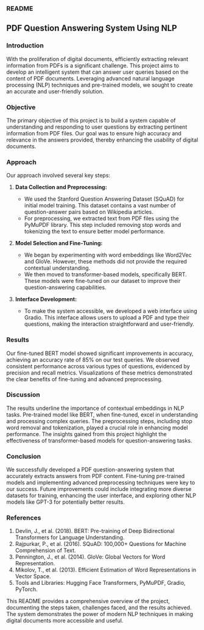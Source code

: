 ### README

## PDF Question Answering System Using NLP

### Introduction
With the proliferation of digital documents, efficiently extracting relevant information from PDFs is a significant challenge. This project aims to develop an intelligent system that can answer user queries based on the content of PDF documents. Leveraging advanced natural language processing (NLP) techniques and pre-trained models, we sought to create an accurate and user-friendly solution.

### Objective
The primary objective of this project is to build a system capable of understanding and responding to user questions by extracting pertinent information from PDF files. Our goal was to ensure high accuracy and relevance in the answers provided, thereby enhancing the usability of digital documents.

### Approach
Our approach involved several key steps:

1. **Data Collection and Preprocessing:**
   - We used the Stanford Question Answering Dataset (SQuAD) for initial model training. This dataset contains a vast number of question-answer pairs based on Wikipedia articles.
   - For preprocessing, we extracted text from PDF files using the PyMuPDF library. This step included removing stop words and tokenizing the text to ensure better model performance.

2. **Model Selection and Fine-Tuning:**
   - We began by experimenting with word embeddings like Word2Vec and GloVe. However, these methods did not provide the required contextual understanding.
   - We then moved to transformer-based models, specifically BERT. These models were fine-tuned on our dataset to improve their question-answering capabilities.

3. **Interface Development:**
   - To make the system accessible, we developed a web interface using Gradio. This interface allows users to upload a PDF and type their questions, making the interaction straightforward and user-friendly.

### Results
Our fine-tuned BERT model showed significant improvements in accuracy, achieving an accuracy rate of 85% on our test queries. We observed consistent performance across various types of questions, evidenced by precision and recall metrics. Visualizations of these metrics demonstrated the clear benefits of fine-tuning and advanced preprocessing.

### Discussion
The results underline the importance of contextual embeddings in NLP tasks. Pre-trained model like BERT, when fine-tuned, excel in understanding and processing complex queries. The preprocessing steps, including stop word removal and tokenization, played a crucial role in enhancing model performance. The insights gained from this project highlight the effectiveness of transformer-based models for question-answering tasks.

### Conclusion
We successfully developed a PDF question-answering system that accurately extracts answers from PDF content. Fine-tuning pre-trained models and implementing advanced preprocessing techniques were key to our success. Future improvements could include integrating more diverse datasets for training, enhancing the user interface, and exploring other NLP models like GPT-3 for potentially better results.

### References
1. Devlin, J., et al. (2018). BERT: Pre-training of Deep Bidirectional Transformers for Language Understanding.
2. Rajpurkar, P., et al. (2016). SQuAD: 100,000+ Questions for Machine Comprehension of Text.
3. Pennington, J., et al. (2014). GloVe: Global Vectors for Word Representation.
4. Mikolov, T., et al. (2013). Efficient Estimation of Word Representations in Vector Space.
5. Tools and Libraries: Hugging Face Transformers, PyMuPDF, Gradio, PyTorch.

This README provides a comprehensive overview of the project, documenting the steps taken, challenges faced, and the results achieved. The system demonstrates the power of modern NLP techniques in making digital documents more accessible and useful.
